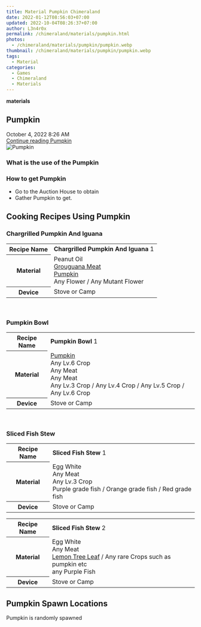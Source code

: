 ```yaml
---
title: Material Pumpkin Chimeraland
date: 2022-01-12T08:56:03+07:00
updated: 2022-10-04T08:26:37+07:00
author: L3n4r0x
permalink: /chimeraland/materials/pumpkin.html
photos:
  - /chimeraland/materials/pumpkin/pumpkin.webp
thumbnail: /chimeraland/materials/pumpkin/pumpkin.webp
tags:
  - Material
categories:
  - Games
  - Chimeraland
  - Materials
---
```


<section id="bootstrap-wrapper">
  <link
    rel="stylesheet"
    href="https://cdn.statically.io/gh/dimaslanjaka/Web-Manajemen/40ac3225/css/bootstrap-4.5-wrapper.css"
  />
  <div
    class="row g-0 border rounded overflow-hidden flex-md-row mb-4 shadow-sm position-relative bg-light text-dark"
  >
    <div class="col p-4 d-flex flex-column position-static">
      <strong class="d-inline-block mb-2 text-success">materials</strong>
      <h2 class="mb-0">Pumpkin</h2>
      <div class="mb-1 text-muted">October 4, 2022 8:26 AM</div>
      <a
        href="/chimeraland/materials/pumpkin.html"
        class="stretched-link d-none"
        >Continue reading Pumpkin</a
      >
    </div>
    <div class="col-auto d-none d-lg-block">
      <img src="/chimeraland/materials/pumpkin/pumpkin.webp" alt="Pumpkin" />
    </div>
  </div>
  <div class="row bg-light text-dark">
    <div class="col-lg-6 col-12 mb-2">
      <div class="card">
        <div class="card-body">
          <h3 class="card-title">What is the use of the Pumpkin</h3>
          <div class="card-text"><ul></ul></div>
        </div>
      </div>
    </div>
    <div class="col-lg-6 col-12 mb-2">
      <div class="card">
        <div class="card-body">
          <h3 class="card-title">How to get Pumpkin</h3>
          <div class="card-text">
            <ul>
              <li>Go to the Auction House to obtain</li>
              <li>Gather Pumpkin to get.</li>
            </ul>
          </div>
        </div>
      </div>
    </div>
    <div class="col-12 mb-2">
      <h2 id="cookable">Cooking Recipes Using Pumpkin</h2>
      <div id="recipe-chargrilled-pumpkin-and-iguana">
        <h3 id="item-chargrilled-pumpkin-and-iguana">
          Chargrilled Pumpkin And Iguana
        </h3>
        <div class="mb-2">
          <table class="table">
            <tr>
              <th>Recipe Name</th>
              <td><b>Chargrilled Pumpkin And Iguana</b> 1</td>
            </tr>
            <tr>
              <th>Material</th>
              <td>
                Peanut Oil<br /><a
                  class="text-decoration-none"
                  href="/chimeraland/materials/grouguana-meat.html"
                  >Grouguana Meat</a
                ><br /><a
                  class="text-decoration-none"
                  href="/chimeraland/materials/pumpkin.html"
                  >Pumpkin</a
                ><br />Any Flower<span> / </span>Any Mutant Flower
              </td>
            </tr>
            <tr>
              <th>Device</th>
              <td>Stove or Camp</td>
            </tr>
          </table>
        </div>
      </div>
      <br />
      <div id="recipe-pumpkin-bowl">
        <h3 id="item-pumpkin-bowl">Pumpkin Bowl</h3>
        <div class="mb-2">
          <table class="table">
            <tr>
              <th>Recipe Name</th>
              <td><b>Pumpkin Bowl</b> 1</td>
            </tr>
            <tr>
              <th>Material</th>
              <td>
                <a
                  class="text-decoration-none"
                  href="/chimeraland/materials/pumpkin.html"
                  >Pumpkin</a
                ><br />Any Lv.6 Crop<br />Any Meat<br />Any Meat<br />Any Lv.3
                Crop<span> / </span>Any Lv.4 Crop<span> / </span>Any Lv.5
                Crop<span> / </span>Any Lv.6 Crop
              </td>
            </tr>
            <tr>
              <th>Device</th>
              <td>Stove or Camp</td>
            </tr>
          </table>
        </div>
      </div>
      <br />
      <div id="recipe-sliced-fish-stew">
        <h3 id="item-sliced-fish-stew">Sliced Fish Stew</h3>
        <div class="mb-2">
          <table class="table">
            <tr>
              <th>Recipe Name</th>
              <td><b>Sliced Fish Stew</b> 1</td>
            </tr>
            <tr>
              <th>Material</th>
              <td>
                Egg White<br />Any Meat<br />Any Lv.3 Crop<br />Purple grade
                fish<span> / </span>Orange grade fish<span> / </span>Red grade
                fish
              </td>
            </tr>
            <tr>
              <th>Device</th>
              <td>Stove or Camp</td>
            </tr>
          </table>
        </div>
        <div class="mb-2">
          <table class="table">
            <tr>
              <th>Recipe Name</th>
              <td><b>Sliced Fish Stew</b> 2</td>
            </tr>
            <tr>
              <th>Material</th>
              <td>
                Egg White<br />Any Meat<br /><a
                  class="text-decoration-none"
                  href="/chimeraland/materials/lemon-tree-leaf.html"
                  >Lemon Tree Leaf</a
                ><span> / </span>Any rare Crops such as pumpkin etc<br />any
                Purple Fish
              </td>
            </tr>
            <tr>
              <th>Device</th>
              <td>Stove or Camp</td>
            </tr>
          </table>
        </div>
      </div>
    </div>
    <div class="col-12 mb-2">
      <h2>Pumpkin Spawn Locations</h2>
      <p>Pumpkin is randomly spawned</p>
    </div>
  </div>
</section>